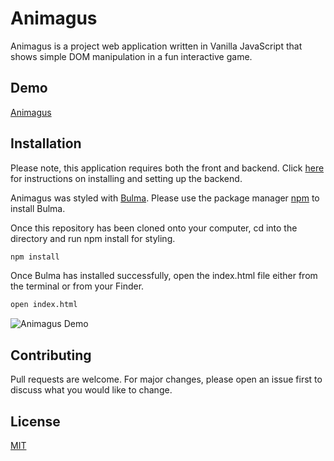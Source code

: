 # Animagus
Animagus is a project web application written in Vanilla JavaScript that shows simple DOM manipulation in a fun interactive game.

## Demo

[Animagus](https://youtu.be/wRHNADaTdS0)

## Installation

Please note, this application requires both the front and backend. Click [here](https://github.com/canikwe/animagus-backend) for instructions on installing and setting up the backend.

Animagus was styled with [Bulma](https://bulma.io/). Please use the package manager [npm](https://www.npmjs.com/) to install Bulma.

Once this repository has been cloned onto your computer, cd into the directory and run npm install for styling.

```bash
npm install
```

Once Bulma has installed successfully, open the index.html file either from the terminal or from your Finder.

```bash
open index.html
```

<img src='https://media.giphy.com/media/mDSPCaFWgttmLZqc2f/giphy.gif'
      alt='Animagus Demo' />

## Contributing
Pull requests are welcome. For major changes, please open an issue first to discuss what you would like to change.

## License
[MIT](https://choosealicense.com/licenses/mit/)